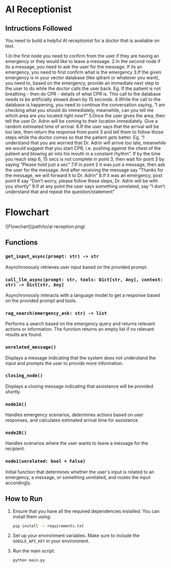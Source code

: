 
# AI Receptionist

## Intructions Followed
You need to build a helpful AI receptionist for a doctor that is available on text.

1.In the first node you need to confirm from the user if they are having an emergency or they would like to leave a message.
2.In the second node if its a message, you need to ask the user for the message. If its an emergency, you need to first confirm what is the emergency
3.If the given emergency is in your vector database (like qdrant or whatever you want), you need to, based on the emergency, provide an immediate next step to the user to do while the doctor calls the user back. Eg. If the patient is not breathing - then do CPR - details of what CPR is. This call to the database needs to be artificially slowed down by 15 seconds.
4.While the call to the database is happening, you need to continue the conversation saying, “I am checking what you should do immediately, meanwhile, can you tell me which area are you located right now?”
5.Once the user gives the area, then tell the user Dr. Adrin will be coming to their location immediately. Give a random estimated time of arrival.
6.If the user says that the arrival will be too late, then return the response from point 3 and tell them to follow those steps while the doctor comes so that the patient gets better. Eg. “I understand that you are worried that Dr. Adrin will arrive too late, meanwhile we would suggest that you start CPR, i.e. pushing against the chest of the patient and blowing air into his mouth in a constant rhythm”. If by the time you reach step 6, 15 secs is not complete in point 3, then wait for point 3 by saying “Please hold just a sec”
7.If in point 2 it was just a message, then ask the user for the message. And after receiving the message say “Thanks for the message, we will forward it to Dr. Adrin”
8.If it was an emergency, post point 6 say “Don’t worry, please follow these steps, Dr. Adrin will be with you shortly”
9.If at any point the user says something unrelated, say “I don’t understand that and repeat the question/statement”

# Flowchart
![Flowchart](path/to/ai reception.png)

## Functions

### `get_input_async(prompt: str) -> str`

Asynchronously retrieves user input based on the provided prompt.

### `call_llm_async(prompt: str, tools: Dict[str, Any], context: str) -> Dict[str, Any]`

Asynchronously interacts with a language model to get a response based on the provided prompt and tools.

### `rag_search(emergency_ask: str) -> list`

Performs a search based on the emergency query and returns relevant actions or information. The function returns an empty list if no relevant results are found.

### `unrelated_message()`

Displays a message indicating that the system does not understand the input and prompts the user to provide more information.

### `closing_node()`

Displays a closing message indicating that assistance will be provided shortly.

### `node2A()`

Handles emergency scenarios, determines actions based on user responses, and calculates estimated arrival time for assistance.

### `node2B()`

Handles scenarios where the user wants to leave a message for the recipient.

### `node1(unrelated: bool = False)`

Initial function that determines whether the user's input is related to an emergency, a message, or something unrelated, and routes the input accordingly.

## How to Run

1. Ensure that you have all the required dependencies installed. You can install them using:

    ```bash
    pip install -r requirements.txt
    ```

2. Set up your environment variables. Make sure to include the `GOOGLE_API_KEY` in your environment.

3. Run the main script:

    ```bash
    python main.py
    ```
